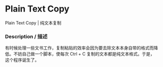 # Plain Text Copy
Plain Text Copy | 纯文本复制

### Description / 描述
有时候处理一些文书工作，复制粘贴的效率会因为要去除文本本身自带的格式而降低。不妨自己做一个脚本，使每次 Ctrl + C 复制的文本都是纯文本格式。于是，这个程序诞生了。
